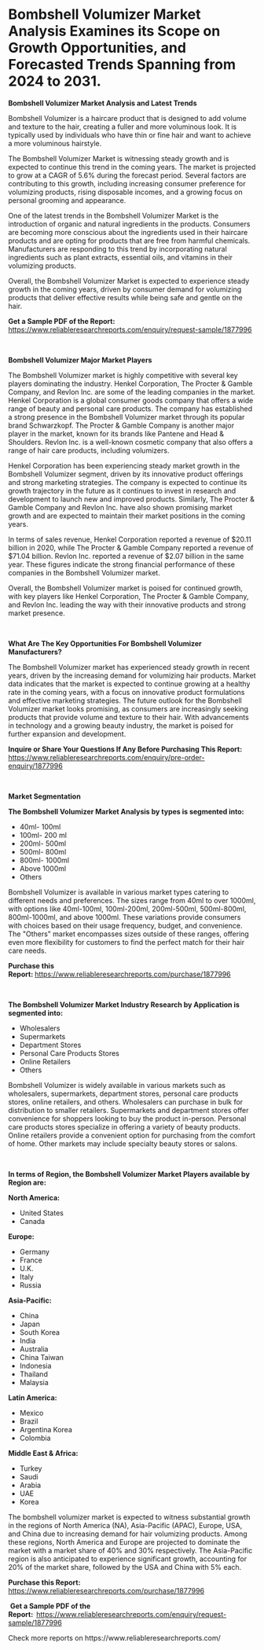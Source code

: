 <p><h1>Bombshell Volumizer Market Analysis Examines its Scope on Growth Opportunities, and Forecasted Trends Spanning from 2024 to 2031.</h1></p><p><strong>Bombshell Volumizer Market Analysis and Latest Trends</strong></p>
<p><p>Bombshell Volumizer is a haircare product that is designed to add volume and texture to the hair, creating a fuller and more voluminous look. It is typically used by individuals who have thin or fine hair and want to achieve a more voluminous hairstyle.</p><p>The Bombshell Volumizer Market is witnessing steady growth and is expected to continue this trend in the coming years. The market is projected to grow at a CAGR of 5.6% during the forecast period. Several factors are contributing to this growth, including increasing consumer preference for volumizing products, rising disposable incomes, and a growing focus on personal grooming and appearance.</p><p>One of the latest trends in the Bombshell Volumizer Market is the introduction of organic and natural ingredients in the products. Consumers are becoming more conscious about the ingredients used in their haircare products and are opting for products that are free from harmful chemicals. Manufacturers are responding to this trend by incorporating natural ingredients such as plant extracts, essential oils, and vitamins in their volumizing products.</p><p>Overall, the Bombshell Volumizer Market is expected to experience steady growth in the coming years, driven by consumer demand for volumizing products that deliver effective results while being safe and gentle on the hair.</p></p>
<p><strong>Get a Sample PDF of the Report:&nbsp;</strong> <a href="https://www.reliableresearchreports.com/enquiry/request-sample/1877996">https://www.reliableresearchreports.com/enquiry/request-sample/1877996</a></p>
<p>&nbsp;</p>
<p><strong>Bombshell Volumizer Major Market Players</strong></p>
<p><p>The Bombshell Volumizer market is highly competitive with several key players dominating the industry. Henkel Corporation, The Procter & Gamble Company, and Revlon Inc. are some of the leading companies in the market. Henkel Corporation is a global consumer goods company that offers a wide range of beauty and personal care products. The company has established a strong presence in the Bombshell Volumizer market through its popular brand Schwarzkopf. The Procter & Gamble Company is another major player in the market, known for its brands like Pantene and Head & Shoulders. Revlon Inc. is a well-known cosmetic company that also offers a range of hair care products, including volumizers.</p><p>Henkel Corporation has been experiencing steady market growth in the Bombshell Volumizer segment, driven by its innovative product offerings and strong marketing strategies. The company is expected to continue its growth trajectory in the future as it continues to invest in research and development to launch new and improved products. Similarly, The Procter & Gamble Company and Revlon Inc. have also shown promising market growth and are expected to maintain their market positions in the coming years.</p><p>In terms of sales revenue, Henkel Corporation reported a revenue of $20.11 billion in 2020, while The Procter & Gamble Company reported a revenue of $71.04 billion. Revlon Inc. reported a revenue of $2.07 billion in the same year. These figures indicate the strong financial performance of these companies in the Bombshell Volumizer market.</p><p>Overall, the Bombshell Volumizer market is poised for continued growth, with key players like Henkel Corporation, The Procter & Gamble Company, and Revlon Inc. leading the way with their innovative products and strong market presence.</p></p>
<p>&nbsp;</p>
<p><strong>What Are The Key Opportunities For Bombshell Volumizer Manufacturers?</strong></p>
<p><p>The Bombshell Volumizer market has experienced steady growth in recent years, driven by the increasing demand for volumizing hair products. Market data indicates that the market is expected to continue growing at a healthy rate in the coming years, with a focus on innovative product formulations and effective marketing strategies. The future outlook for the Bombshell Volumizer market looks promising, as consumers are increasingly seeking products that provide volume and texture to their hair. With advancements in technology and a growing beauty industry, the market is poised for further expansion and development.</p></p>
<p><strong>Inquire or Share Your Questions If Any Before Purchasing This Report:</strong> <a href="https://www.reliableresearchreports.com/enquiry/pre-order-enquiry/1877996">https://www.reliableresearchreports.com/enquiry/pre-order-enquiry/1877996</a></p>
<p>&nbsp;</p>
<p><strong>Market Segmentation</strong></p>
<p><strong>The Bombshell Volumizer Market Analysis by types is segmented into:</strong></p>
<p><ul><li>40ml- 100ml</li><li>100ml- 200 ml</li><li>200ml- 500ml</li><li>500ml- 800ml</li><li>800ml- 1000ml</li><li>Above 1000ml</li><li>Others</li></ul></p>
<p><p>Bombshell Volumizer is available in various market types catering to different needs and preferences. The sizes range from 40ml to over 1000ml, with options like 40ml-100ml, 100ml-200ml, 200ml-500ml, 500ml-800ml, 800ml-1000ml, and above 1000ml. These variations provide consumers with choices based on their usage frequency, budget, and convenience. The "Others" market encompasses sizes outside of these ranges, offering even more flexibility for customers to find the perfect match for their hair care needs.</p></p>
<p><strong>Purchase this Report:&nbsp;</strong><a href="https://www.reliableresearchreports.com/purchase/1877996">https://www.reliableresearchreports.com/purchase/1877996</a></p>
<p>&nbsp;</p>
<p><strong>The Bombshell Volumizer Market Industry Research by Application is segmented into:</strong></p>
<p><ul><li>Wholesalers</li><li>Supermarkets</li><li>Department Stores</li><li>Personal Care Products Stores</li><li>Online Retailers</li><li>Others</li></ul></p>
<p><p>Bombshell Volumizer is widely available in various markets such as wholesalers, supermarkets, department stores, personal care products stores, online retailers, and others. Wholesalers can purchase in bulk for distribution to smaller retailers. Supermarkets and department stores offer convenience for shoppers looking to buy the product in-person. Personal care products stores specialize in offering a variety of beauty products. Online retailers provide a convenient option for purchasing from the comfort of home. Other markets may include specialty beauty stores or salons.</p></p>
<p>&nbsp;</p>
<p><strong>In terms of Region, the Bombshell Volumizer Market Players available by Region are:</strong></p>
<p>
    <p> <strong> North America: </strong>
        <ul>
            <li>United States</li>
            <li>Canada</li>
        </ul>
        </p> 
    <p> <strong> Europe: </strong>
        <ul>
            <li>Germany</li>
            <li>France</li>
            <li>U.K.</li>
            <li>Italy</li>
            <li>Russia</li>
        </ul>
        </p> 
    <p> <strong> Asia-Pacific: </strong>
        <ul>
            <li>China</li>
            <li>Japan</li>
            <li>South Korea</li>
            <li>India</li>
            <li>Australia</li>
            <li>China Taiwan</li>
            <li>Indonesia</li>
            <li>Thailand</li>
            <li>Malaysia</li>
        </ul>
        </p> 
    <p> <strong> Latin America: </strong>
        <ul>
            <li>Mexico</li>
            <li>Brazil</li>
            <li>Argentina Korea</li>
            <li>Colombia</li>
        </ul>
        </p> 
    <p> <strong> Middle East & Africa: </strong>
        <ul>
            <li>Turkey</li>
            <li>Saudi</li>
            <li>Arabia</li>
            <li>UAE</li>
            <li>Korea</li>
        </ul>
    </p>
    </p>
<p><p>The bombshell volumizer market is expected to witness substantial growth in the regions of North America (NA), Asia-Pacific (APAC), Europe, USA, and China due to increasing demand for hair volumizing products. Among these regions, North America and Europe are projected to dominate the market with a market share of 40% and 30% respectively. The Asia-Pacific region is also anticipated to experience significant growth, accounting for 20% of the market share, followed by the USA and China with 5% each.</p></p>
<p><strong>Purchase this Report: </strong><a href="https://www.reliableresearchreports.com/purchase/1877996">https://www.reliableresearchreports.com/purchase/1877996</a></p>
<p>&nbsp;<strong>Get a Sample PDF of the Report:&nbsp;&nbsp;</strong><a href="https://www.reliableresearchreports.com/enquiry/request-sample/1877996">https://www.reliableresearchreports.com/enquiry/request-sample/1877996</a></p>
<p><strong></strong></p>
<p>Check more reports on https://www.reliableresearchreports.com/</p>